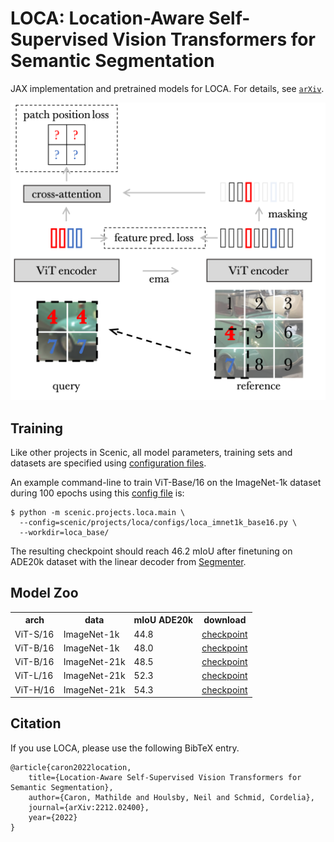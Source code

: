 # LOCA: Location-Aware Self-Supervised Vision Transformers for Semantic Segmentation

JAX implementation and pretrained models for LOCA. For details, see [`arXiv`](https://arxiv.org/abs/2212.02400).

<img src="loca.png" />

## Training
Like other projects in Scenic, all model parameters, training sets and datasets are specified using [configuration files](configs).

An example command-line to train ViT-Base/16 on the ImageNet-1k dataset during 100 epochs using this [config file](configs/loca_imnet1k_base16.py) is:

```shell
$ python -m scenic.projects.loca.main \
  --config=scenic/projects/loca/configs/loca_imnet1k_base16.py \
  --workdir=loca_base/
```

The resulting checkpoint should reach 46.2 mIoU after finetuning on ADE20k dataset with the linear decoder from [Segmenter](https://arxiv.org/abs/2105.05633).

## Model Zoo

<table>
  <tr>
    <th>arch</th>
    <th>data</th>
    <th>mIoU ADE20k</th>
    <th>download</th>
  </tr>
  <tr>
    <td>ViT-S/16</td>
    <td>ImageNet-1k</td>
    <td>44.8</td>
    <td><a href="https://storage.googleapis.com/scenic-bucket/loca/loca_vsmall_imnet1k">checkpoint</a></td>
  </tr>
  <tr>
    <td>ViT-B/16</td>
    <td>ImageNet-1k</td>
    <td>48.0</td>
    <td><a href="https://storage.googleapis.com/scenic-bucket/loca/loca_vbase_imnet1k">checkpoint</a></td>
  </tr>
  <tr>
    <td>ViT-B/16</td>
    <td>ImageNet-21k</td>
    <td>48.5</td>
    <td><a href="https://storage.googleapis.com/scenic-bucket/loca/loca_vbase_imnet21k">checkpoint</a></td>
  </tr>
  <tr>
    <td>ViT-L/16</td>
    <td>ImageNet-21k</td>
    <td>52.3</td>
    <td><a href="https://storage.googleapis.com/scenic-bucket/loca/loca_vlarge_imnet21k">checkpoint</a></td>
  </tr>
  <tr>
    <td>ViT-H/16</td>
    <td>ImageNet-21k</td>
    <td>54.3</td>
    <td><a href="https://storage.googleapis.com/scenic-bucket/loca/loca_vhuge_imnet21k">checkpoint</a></td>
  </tr>
</table>

## Citation

If you use LOCA, please use the following BibTeX entry.

```
@article{caron2022location,
    title={Location-Aware Self-Supervised Vision Transformers for Semantic Segmentation},
    author={Caron, Mathilde and Houlsby, Neil and Schmid, Cordelia},
    journal={arXiv:2212.02400},
    year={2022}
}
```
